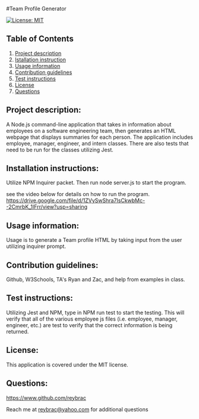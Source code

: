 #Team Profile Generator

[![License: MIT](https://img.shields.io/badge/License-MIT-yellow.svg)](https://opensource.org/licenses/MIT)

## Table of Contents
1. [Project description](#Project-description)
2. [Istallation instruction](#Installaton-instructions)
3. [Usage information](#Usage-information)
4. [Contribution guidelines](#Contribution-guidelines)
5. [Test instructions](#Test-instructions)
6. [License](#License)
7. [Questions](#Questions)

## Project description: 
A Node.js command-line application that takes in information about employees on a software engineering team, then generates an HTML webpage that displays summaries for each person. The application includes employee, manager, engineer, and intern classes. There are also tests that need to be run for the classes utilizing Jest.

## Installation instructions: 
Utilize NPM Inquirer packet. Then run node server.js to start the program.

see the video below for details on how to run the program. https://drive.google.com/file/d/1ZVySwShra7IsCkwbMc--2CmrbK_1IFrr/view?usp=sharing

## Usage information: 
Usage is to generate a Team profile HTML by taking input from the user utilizing inquirer prompt. 

## Contribution guidelines: 
Github, W3Schools, TA's Ryan and Zac, and help from examples in class.

## Test instructions: 
Utilizing Jest and NPM, type in NPM run test to start the testing. This will verify that all of the various employee js files (i.e. employee, manager, engineer, etc.) are test to verify that the correct information is being returned. 

## License: 
This application is covered under the MIT license.

## Questions: 
https://www.github.com/reybrac

Reach me at reybrac@yahoo.com for additional questions
